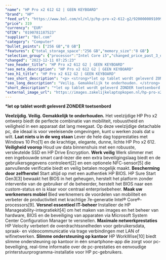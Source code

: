 ```yaml
---
"name": "HP Pro x2 612 G2 | GEEN KEYBOARD"
"brand": "HP"
"feed_url": "https://www.bol.com/nl/nl/p/hp-pro-x2-612-g2/9200000091099760"
"price": 319
"currency": "EUR"
"GTIN": "0190781187523"
"supplier": "Bol.com"
"category": "Computer"
"bullet_points": ["256 GB","8 GB"]
"features": {"total_storage_space":"256 GB","memory_size":"8 GB"}
"selection_group": {"processor":"Intel Core i5","changed_price_past_3_days":false}
"changed": "2023-12-11 07:25:23"
"seo_header_title": "HP Pro x2 612 G2 | GEEN KEYBOARD"
"seo_meta_description": "HP Pro x2 612 G2 | GEEN KEYBOARD"
"seo_h1_title": "HP Pro x2 612 G2 | GEEN KEYBOARD"
"seo_short_description": "<p> <strong>*let op tablet wordt geleverd ZONDER toetsenbord</strong> </p> <p> <strong>Veelzijdig."
"seo_long_description": "Veilig. Gemakkelijk te onderhouden. </strong> Het veelzijdige HP Pro x2 ontwerp biedt de perfecte combinatie van mobiliteit, robuustheid en veiligheid in een apparaat dat lang meegaat. Op deze veelzijdige detachable pc, die ideaal is voor veeleisende omgevingen, kunt u werken zoals dat u wilt. <strong>Laat niets u in de weg staan</strong> Lever de hele dag topprestaties met Windows 10 Pro[1] en de krachtige, elegante, dunne, lichte HP Pro x2 612. <strong>Veiligheid voorop</strong> Houd uw data binnenshuis met een robuuste, versleutelde SSD en HP Drive Encryption. <strong>Werk veilig</strong> Werk slimmer met een ingebouwde smart card-lezer die een extra beveiligingslaag biedt en de gebruikersgegevens controleert[2] en een optionele NFC-sensor[5] die aanvullende verificatie biedt en veilig betalen mogelijk maakt. <strong>Bescherming door zelfherstel</strong> Start altijd op met een authentiek HP BIOS. HP Sure Start Gen3[3] bewaakt het BIOS in het geheugen, herstelt het platform zonder interventie van de gebruiker of de beheerder, herstelt het BIOS naar een custom-status en is klaar voor centraal enterprisebeheer. <strong>Maak uw werknemers mobiel</strong> Bied werknemers de voordelen van mobiliteit en verbeter de productiviteit met krachtige 7e-generatie Intel® Core®-processors[9]. <strong>Versnel essentieel IT-beheer</strong> Installeer de HP Manageability-integratiekit[4] om het maken van images en het beheer van hardware, BIOS en de beveiliging van apparaten via Microsoft System Center Configuration Manager te versnellen. <strong>Maximale netwerkprestaties</strong> HP Velocity verbetert de overdrachtssnelheden voor gebruikersdata, spraak- en videocommunicatie via trage verbindingen met LAN of wifinetwerken. <strong>Slimme ondersteuning op kantoor</strong> HP WorkWise[10] biedt slimme ondersteuning op kantoor in één smartphone-app die zorgt voor pc-beveiliging, real-time informatie over de pc-prestaties en eenvoudige printerstuurprogramma-installatie voor HP pc-gebruikers. </p>"
"short_description": "*let op tablet wordt geleverd ZONDER toetsenbord Veelzijdig. Veilig. Gemakkelijk te onderhouden. Het veelzijdige HP Pro x2 ontwerp biedt de perfecte combinatie van mobiliteit, robuustheid en veiligheid in een apparaat dat lang meegaat. Op deze veelzijdige detachable pc, die ideaal is voor veeleisende omgevingen, kunt u werken zoals dat u wilt. Laat niets u in de weg staan Lever de hele dag topprestaties met Windows 10 Pro[1] en de krachtige, elegante, dunne, lichte HP Pro x2 612. Veiligheid voorop Houd uw data binnenshuis met een robuuste, versleutelde SSD en HP Drive Encryption. Werk veilig Werk slimmer met een ingebouwde smart card-lezer die een extra beveiligingslaag biedt en de gebruikersgegevens controleert[2] en een optionele NFC-sensor[5] die aanvullende verificatie biedt en veilig betalen mogelijk maakt. Bescherming door zelfherstel Start altijd op met een authentiek HP BIOS. HP Sure Start Gen3[3] bewaakt het BIOS in het geheugen, herstelt het platform zonder interventie van de gebruiker of de beheerder, herstelt het BIOS naar een custom-status en is klaar voor centraal enterprisebeheer. Maak uw werknemers mobiel Bied werknemers de voordelen van mobiliteit en verbeter de productiviteit met krachtige 7e-generatie Intel® Core®-processors[9]. Versnel essentieel IT-beheer Installeer de HP Manageability-integratiekit[4] om het maken van images en het beheer van hardware, BIOS en de beveiliging van apparaten via Microsoft System Center Configuration Manager te versnellen. Maximale netwerkprestaties HP Velocity verbetert de overdrachtssnelheden voor gebruikersdata, spraak- en videocommunicatie via trage verbindingen met LAN of wifinetwerken. Slimme ondersteuning op kantoor HP WorkWise[10] biedt slimme ondersteuning op kantoor in één smartphone-app die zorgt voor pc-beveiliging, real-time informatie over de pc-prestaties en eenvoudige printerstuurprogramma-installatie voor HP pc-gebruikers."
"external_image_url": "https://images.zakelijkelaptopkopen.nl/hp-pro-x2-612-g2.webp"
---
```


<p> <strong>*let op tablet wordt geleverd ZONDER toetsenbord</strong> </p> <p> <strong>Veelzijdig. Veilig. Gemakkelijk te onderhouden.</strong> Het veelzijdige HP Pro x2 ontwerp biedt de perfecte combinatie van mobiliteit, robuustheid en veiligheid in een apparaat dat lang meegaat. Op deze veelzijdige detachable pc, die ideaal is voor veeleisende omgevingen, kunt u werken zoals dat u wilt. <strong>Laat niets u in de weg staan</strong> Lever de hele dag topprestaties met Windows 10 Pro[1] en de krachtige, elegante, dunne, lichte HP Pro x2 612. <strong>Veiligheid voorop</strong> Houd uw data binnenshuis met een robuuste, versleutelde SSD en HP Drive Encryption. <strong>Werk veilig</strong> Werk slimmer met een ingebouwde smart card-lezer die een extra beveiligingslaag biedt en de gebruikersgegevens controleert[2] en een optionele NFC-sensor[5] die aanvullende verificatie biedt en veilig betalen mogelijk maakt. <strong>Bescherming door zelfherstel</strong> Start altijd op met een authentiek HP BIOS. HP Sure Start Gen3[3] bewaakt het BIOS in het geheugen, herstelt het platform zonder interventie van de gebruiker of de beheerder, herstelt het BIOS naar een custom-status en is klaar voor centraal enterprisebeheer. <strong>Maak uw werknemers mobiel</strong> Bied werknemers de voordelen van mobiliteit en verbeter de productiviteit met krachtige 7e-generatie Intel® Core®-processors[9]. <strong>Versnel essentieel IT-beheer</strong> Installeer de HP Manageability-integratiekit[4] om het maken van images en het beheer van hardware, BIOS en de beveiliging van apparaten via Microsoft System Center Configuration Manager te versnellen. <strong>Maximale netwerkprestaties</strong> HP Velocity verbetert de overdrachtssnelheden voor gebruikersdata, spraak- en videocommunicatie via trage verbindingen met LAN of wifinetwerken. <strong>Slimme ondersteuning op kantoor</strong> HP WorkWise[10] biedt slimme ondersteuning op kantoor in één smartphone-app die zorgt voor pc-beveiliging, real-time informatie over de pc-prestaties en eenvoudige printerstuurprogramma-installatie voor HP pc-gebruikers. </p>